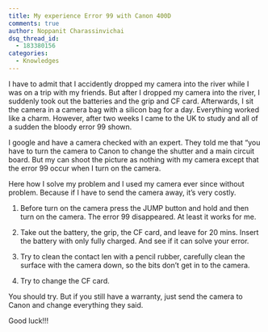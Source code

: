 ```yaml
---
title: My experience Error 99 with Canon 400D
comments: true
author: Noppanit Charassinvichai
dsq_thread_id:
  - 183380156
categories:
  - Knowledges
---
```

I have to admit that I accidently dropped my camera into the river while I was on a trip with my friends. But after I dropped my camera into the river, I suddenly took out the batteries and the grip and CF card. Afterwards, I sit the camera in a camera bag with a silicon bag for a day. Everything worked like a charm. However, after two weeks I came to the UK to study and all of a sudden the bloody error 99 shown. 

I google and have a camera checked with an expert. They told me that &#8220;you have to turn the camera to Canon to change the shutter and a main circuit board. But my can shoot the picture as nothing with my camera except that the error 99 occur when I turn on the camera. 

Here how I solve my problem and I used my camera ever since without problem. Because if I have to send the camera away, it&#8217;s very costly.

1. Before turn on the camera press the JUMP button and hold and then turn on the camera. The error 99 disappeared. At least it works for me. 

2. Take out the battery, the grip, the CF card, and leave for 20 mins. Insert the battery with only fully charged. And see if it can solve your error. 

3. Try to clean the contact len with a pencil rubber, carefully clean the surface with the camera down, so the bits don&#8217;t get in to the camera. 

4. Try to change the CF card. 

You should try. But if you still have a warranty, just send the camera to Canon and change everything they said. 

Good luck!!!